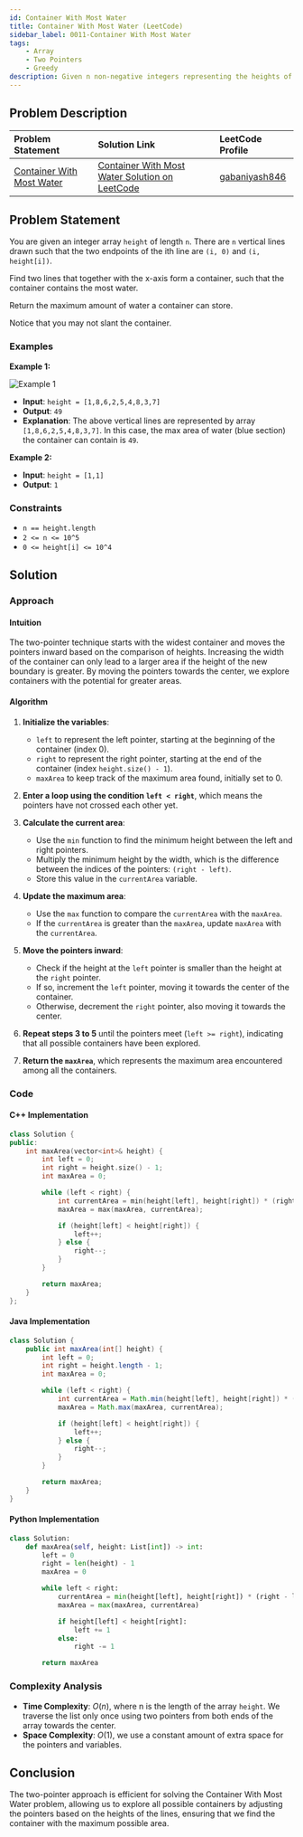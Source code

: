 ```yaml
---
id: Container With Most Water
title: Container With Most Water (LeetCode)
sidebar_label: 0011-Container With Most Water
tags:
    - Array
    - Two Pointers
    - Greedy
description: Given n non-negative integers representing the heights of vertical lines, find the two lines that together with the x-axis form a container, such that the container contains the most water.
---
```


## Problem Description

| Problem Statement                                                                                           | Solution Link                                                                                                                               | LeetCode Profile                                   |
| :----------------------------------------------------------------------------------------------------------- | :------------------------------------------------------------------------------------------------------------------------------------------ | :------------------------------------------------- |
| [Container With Most Water](https://leetcode.com/problems/container-with-most-water/)                       | [Container With Most Water Solution on LeetCode](https://leetcode.com/problems/container-with-most-water/solutions/3701708/best-method-c-java-python-beginner-friendly/) | [gabaniyash846](https://leetcode.com/u/gabaniyash846/) |

## Problem Statement

You are given an integer array `height` of length `n`. There are `n` vertical lines drawn such that the two endpoints of the ith line are `(i, 0)` and `(i, height[i])`.

Find two lines that together with the x-axis form a container, such that the container contains the most water.

Return the maximum amount of water a container can store.

Notice that you may not slant the container.

### Examples

**Example 1:**

![Example 1](https://s3-lc-upload.s3.amazonaws.com/uploads/2018/07/17/question_11.jpg)

- **Input**: `height = [1,8,6,2,5,4,8,3,7]`
- **Output**: `49`
- **Explanation**: The above vertical lines are represented by array `[1,8,6,2,5,4,8,3,7]`. In this case, the max area of water (blue section) the container can contain is `49`.

**Example 2:**

- **Input**: `height = [1,1]`
- **Output**: `1`

### Constraints

- `n == height.length`
- `2 <= n <= 10^5`
- `0 <= height[i] <= 10^4`

## Solution

### Approach

#### Intuition

The two-pointer technique starts with the widest container and moves the pointers inward based on the comparison of heights. Increasing the width of the container can only lead to a larger area if the height of the new boundary is greater. By moving the pointers towards the center, we explore containers with the potential for greater areas.

#### Algorithm

1. **Initialize the variables**:
    - `left` to represent the left pointer, starting at the beginning of the container (index 0).
    - `right` to represent the right pointer, starting at the end of the container (index `height.size() - 1`).
    - `maxArea` to keep track of the maximum area found, initially set to 0.

2. **Enter a loop using the condition `left < right`**, which means the pointers have not crossed each other yet.

3. **Calculate the current area**:
    - Use the `min` function to find the minimum height between the left and right pointers.
    - Multiply the minimum height by the width, which is the difference between the indices of the pointers: `(right - left)`.
    - Store this value in the `currentArea` variable.

4. **Update the maximum area**:
    - Use the `max` function to compare the `currentArea` with the `maxArea`.
    - If the `currentArea` is greater than the `maxArea`, update `maxArea` with the `currentArea`.

5. **Move the pointers inward**:
    - Check if the height at the `left` pointer is smaller than the height at the `right` pointer.
    - If so, increment the `left` pointer, moving it towards the center of the container.
    - Otherwise, decrement the `right` pointer, also moving it towards the center.

6. **Repeat steps 3 to 5** until the pointers meet (`left >= right`), indicating that all possible containers have been explored.

7. **Return the `maxArea`**, which represents the maximum area encountered among all the containers.

### Code

#### C++ Implementation

```cpp
class Solution {
public:
    int maxArea(vector<int>& height) {
        int left = 0;
        int right = height.size() - 1;
        int maxArea = 0;

        while (left < right) {
            int currentArea = min(height[left], height[right]) * (right - left);
            maxArea = max(maxArea, currentArea);

            if (height[left] < height[right]) {
                left++;
            } else {
                right--;
            }
        }

        return maxArea;
    }
};
```

#### Java Implementation

```java
class Solution {
    public int maxArea(int[] height) {
        int left = 0;
        int right = height.length - 1;
        int maxArea = 0;

        while (left < right) {
            int currentArea = Math.min(height[left], height[right]) * (right - left);
            maxArea = Math.max(maxArea, currentArea);

            if (height[left] < height[right]) {
                left++;
            } else {
                right--;
            }
        }

        return maxArea;
    }
}
```

#### Python Implementation

```python
class Solution:
    def maxArea(self, height: List[int]) -> int:
        left = 0
        right = len(height) - 1
        maxArea = 0

        while left < right:
            currentArea = min(height[left], height[right]) * (right - left)
            maxArea = max(maxArea, currentArea)

            if height[left] < height[right]:
                left += 1
            else:
                right -= 1

        return maxArea
```

### Complexity Analysis

- **Time Complexity**: $O(n)$, where n is the length of the array `height`. We traverse the list only once using two pointers from both ends of the array towards the center.
- **Space Complexity**: $O(1)$, we use a constant amount of extra space for the pointers and variables.

## Conclusion

The two-pointer approach is efficient for solving the Container With Most Water problem, allowing us to explore all possible containers by adjusting the pointers based on the heights of the lines, ensuring that we find the container with the maximum possible area.


```